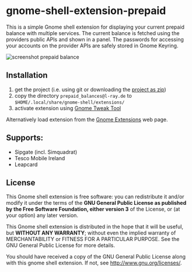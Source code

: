 # gnome-shell-extension-prepaid

This is a simple Gnome shell extension for displaying your current prepaid balance with multiple services. The current balance is fetched using the providers public APIs and shown in a panel. The passwords for accessing your accounts on the provider APIs are safely stored in Gnome Keyring.

![screenshot prepaid balance](https://raw.githubusercontent.com/l-ray/gnome-shell-extension-prepaid/master/static/screenshot.png "Screenshot prepaid balance overview")

## Installation
 1. get the project (i.e. using git or downloading the [project as zip](https://github.com/l-ray/gnome-shell-extension-prepaid/archive/master.zip))
 1. copy the directory `prepaid_balances@l-ray.de` to `$HOME/.local/share/gnome-shell/extensions/`
 1. activate extension using [Gnome Tweak Tool](wiki.gnome.org/action/show/Apps/GnomeTweakTool)

Alternatively load extension from the [Gnome Extensions](https://extensions.gnome.org/extension/1053/pre-paid-balances/) web page.
## Supports:
 * Sipgate (incl. Simquadrat)
 * Tesco Mobile Ireland
 * Leapcard

## License

This Gnome shell extension is free software: you can redistribute it and/or modify it under the terms of the **GNU General Public License as published by the Free Software Foundation, either version 3** of the License, or (at your option) any later version.

This Gnome shell extension is distributed in the hope that it will be useful, but **WITHOUT ANY WARRANTY**; without even the implied warranty of MERCHANTABILITY or FITNESS FOR A PARTICULAR PURPOSE. See the GNU General Public License for more details.

You should have received a copy of the GNU General Public License along with this gnome shell extension. If not, see http://www.gnu.org/licenses/.
